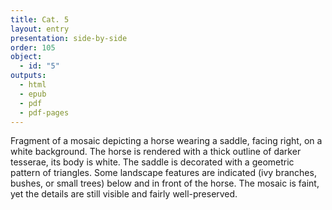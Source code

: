 ```yaml
---
title: Cat. 5
layout: entry
presentation: side-by-side
order: 105
object:
  - id: "5"
outputs:
  - html
  - epub
  - pdf
  - pdf-pages
---
```


Fragment of a mosaic depicting a horse wearing a saddle, facing right, on a white background. The horse is rendered with a thick outline of darker tesserae, its body is white. The saddle is decorated with a geometric pattern of triangles. Some landscape features are indicated (ivy branches, bushes, or small trees) below and in front of the horse. The mosaic is faint, yet the details are still visible and fairly well-preserved.